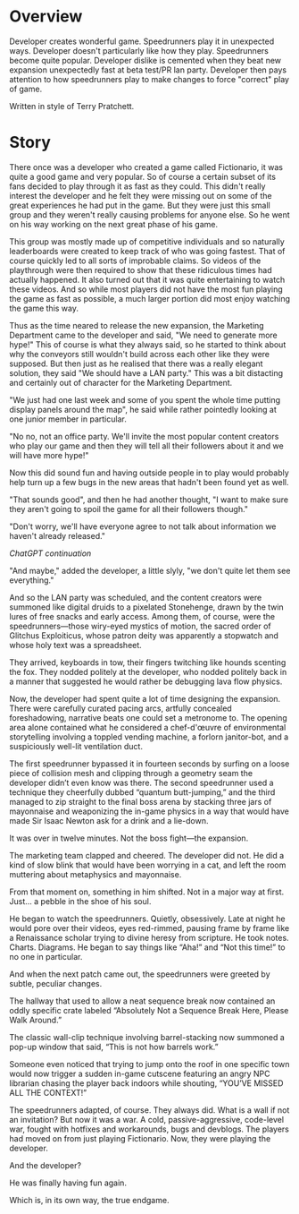 # Overview

Developer creates wonderful game. Speedrunners play it in unexpected ways. Developer doesn't particularly like how they play. Speedrunners become quite popular. Developer dislike is cemented when they beat new expansion unexpectedly fast at beta test/PR lan party. Developer then pays attention to how speedrunners play to make changes to force "correct" play of game.

Written in style of Terry Pratchett.

# Story

There once was a developer who created a game called Fictionario, it was quite a good game and very popular. So of course a certain subset of its fans decided to play through it as fast as they could. This didn't really interest the developer and he felt they were missing out on some of the great experiences he had put in the game. But they were just this small group and they weren't really causing problems for anyone else. So he went on his way working on the next great phase of his game.

This group was mostly made up of competitive individuals and so naturally leaderboards were created to keep track of who was going fastest. That of course quickly led to all sorts of improbable claims. So videos of the playthrough were then required to show that these ridiculous times had actually happened. It also turned out that it was quite entertaining to watch these videos. And so while most players did not have the most fun playing the game as fast as possible, a much larger portion did most enjoy watching the game this way.

Thus as the time neared to release the new expansion, the Marketing Department came to the developer and said, "We need to generate more hype!" This of course is what they always said, so he started to think about why the conveyors still wouldn't build across each other like they were supposed. But then just as he realised that there was a really elegant solution, they said "We should have a LAN party." This was a bit distacting and certainly out of character for the Marketing Department.

"We just had one last week and some of you spent the whole time putting display panels around the map", he said while rather pointedly looking at one junior member in particular.

"No no, not an office party. We'll invite the most popular content creators who play  our game and then they will tell all their followers about it and we will have more hype!"

Now this did sound fun and having outside people in to play would probably help turn up a few bugs in the new areas that hadn't been found yet as well.

"That sounds good", and then he had another thought, "I want to make sure they aren't going to spoil the game for all their followers though."

"Don't worry, we'll have everyone agree to not talk about information we haven't already released."

*ChatGPT continuation*

"And maybe," added the developer, a little slyly, "we don't quite let them see everything."

And so the LAN party was scheduled, and the content creators were summoned like digital druids to a pixelated Stonehenge, drawn by the twin lures of free snacks and early access. Among them, of course, were the speedrunners—those wiry-eyed mystics of motion, the sacred order of Glitchus Exploiticus, whose patron deity was apparently a stopwatch and whose holy text was a spreadsheet.

They arrived, keyboards in tow, their fingers twitching like hounds scenting the fox. They nodded politely at the developer, who nodded politely back in a manner that suggested he would rather be debugging lava flow physics.

Now, the developer had spent quite a lot of time designing the expansion. There were carefully curated pacing arcs, artfully concealed foreshadowing, narrative beats one could set a metronome to. The opening area alone contained what he considered a chef-d'œuvre of environmental storytelling involving a toppled vending machine, a forlorn janitor-bot, and a suspiciously well-lit ventilation duct.

The first speedrunner bypassed it in fourteen seconds by surfing on a loose piece of collision mesh and clipping through a geometry seam the developer didn’t even know was there. The second speedrunner used a technique they cheerfully dubbed “quantum butt-jumping,” and the third managed to zip straight to the final boss arena by stacking three jars of mayonnaise and weaponizing the in-game physics in a way that would have made Sir Isaac Newton ask for a drink and a lie-down.

It was over in twelve minutes. Not the boss fight—the expansion.

The marketing team clapped and cheered. The developer did not. He did a kind of slow blink that would have been worrying in a cat, and left the room muttering about metaphysics and mayonnaise.

From that moment on, something in him shifted. Not in a major way at first. Just… a pebble in the shoe of his soul.

He began to watch the speedrunners. Quietly, obsessively. Late at night he would pore over their videos, eyes red-rimmed, pausing frame by frame like a Renaissance scholar trying to divine heresy from scripture. He took notes. Charts. Diagrams. He began to say things like “Aha!” and “Not this time!” to no one in particular.

And when the next patch came out, the speedrunners were greeted by subtle, peculiar changes.

The hallway that used to allow a neat sequence break now contained an oddly specific crate labeled “Absolutely Not a Sequence Break Here, Please Walk Around.”

The classic wall-clip technique involving barrel-stacking now summoned a pop-up window that said, “This is not how barrels work.”

Someone even noticed that trying to jump onto the roof in one specific town would now trigger a sudden in-game cutscene featuring an angry NPC librarian chasing the player back indoors while shouting, “YOU’VE MISSED ALL THE CONTEXT!”

The speedrunners adapted, of course. They always did. What is a wall if not an invitation? But now it was a war. A cold, passive-aggressive, code-level war, fought with hotfixes and workarounds, bugs and devblogs. The players had moved on from just playing Fictionario. Now, they were playing the developer.

And the developer?

He was finally having fun again.

Which is, in its own way, the true endgame.
